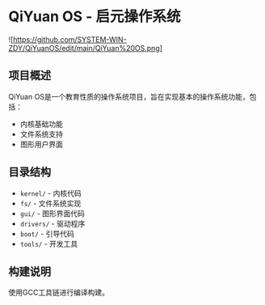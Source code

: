 # QiYuan OS - 启元操作系统

![https://github.com/SYSTEM-WIN-ZDY/QiYuanOS/edit/main/QiYuan%20OS.png]

## 项目概述
QiYuan OS是一个教育性质的操作系统项目，旨在实现基本的操作系统功能，包括：
- 内核基础功能
- 文件系统支持
- 图形用户界面

## 目录结构
- `kernel/` - 内核代码
- `fs/` - 文件系统实现
- `gui/` - 图形界面代码
- `drivers/` - 驱动程序
- `boot/` - 引导代码
- `tools/` - 开发工具

## 构建说明
使用GCC工具链进行编译构建。